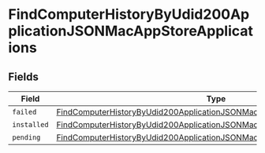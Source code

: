 # FindComputerHistoryByUdid200ApplicationJSONMacAppStoreApplications


## Fields

| Field                                                                                                                                                                                   | Type                                                                                                                                                                                    | Required                                                                                                                                                                                | Description                                                                                                                                                                             |
| --------------------------------------------------------------------------------------------------------------------------------------------------------------------------------------- | --------------------------------------------------------------------------------------------------------------------------------------------------------------------------------------- | --------------------------------------------------------------------------------------------------------------------------------------------------------------------------------------- | --------------------------------------------------------------------------------------------------------------------------------------------------------------------------------------- |
| `failed`                                                                                                                                                                                | [FindComputerHistoryByUdid200ApplicationJSONMacAppStoreApplicationsFailed](../../models/operations/findcomputerhistorybyudid200applicationjsonmacappstoreapplicationsfailed.md)[]       | :heavy_minus_sign:                                                                                                                                                                      | N/A                                                                                                                                                                                     |
| `installed`                                                                                                                                                                             | [FindComputerHistoryByUdid200ApplicationJSONMacAppStoreApplicationsInstalled](../../models/operations/findcomputerhistorybyudid200applicationjsonmacappstoreapplicationsinstalled.md)[] | :heavy_minus_sign:                                                                                                                                                                      | N/A                                                                                                                                                                                     |
| `pending`                                                                                                                                                                               | [FindComputerHistoryByUdid200ApplicationJSONMacAppStoreApplicationsPending](../../models/operations/findcomputerhistorybyudid200applicationjsonmacappstoreapplicationspending.md)[]     | :heavy_minus_sign:                                                                                                                                                                      | N/A                                                                                                                                                                                     |
